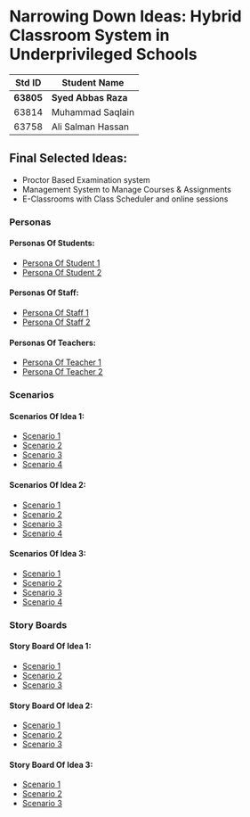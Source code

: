 # Narrowing Down Ideas: Hybrid Classroom System in Underprivileged Schools

|Std ID|Student Name|
|:-----:|---------------------|
|**63805**|**Syed Abbas Raza**|
|63814|Muhammad Saqlain|
|63758|Ali Salman Hassan|

## Final Selected Ideas: 
  * Proctor Based Examination system
  * Management System to Manage Courses & Assignments
  * E-Classrooms with Class Scheduler and online sessions

### Personas

#### Personas Of Students:

* [Persona Of Student 1](https://github.com/SyedAbbasRazaZaidi/HCI166-Fall2021/blob/main/02-NarrowingDown/persona_std1.md)
* [Persona Of Student 2](https://github.com/SyedAbbasRazaZaidi/HCI166-Fall2021/blob/main/02-NarrowingDown/persona_std2.md)

#### Personas Of Staff:

* [Persona Of Staff 1](https://github.com/SyedAbbasRazaZaidi/HCI166-Fall2021/blob/main/02-NarrowingDown/persona_staff1.md)
* [Persona Of Staff 2](https://github.com/SyedAbbasRazaZaidi/HCI166-Fall2021/blob/main/02-NarrowingDown/persona_staff2.md)

#### Personas Of Teachers:

* [Persona Of Teacher 1](https://github.com/SyedAbbasRazaZaidi/HCI166-Fall2021/blob/main/02-NarrowingDown/personal_tch1.md)
* [Persona Of Teacher 2](https://github.com/SyedAbbasRazaZaidi/HCI166-Fall2021/blob/main/02-NarrowingDown/personal_tch2.md)

### Scenarios

#### Scenarios Of Idea 1:

* [Scenario 1](https://github.com/SyedAbbasRazaZaidi/HCI166-Fall2021/blob/main/02-NarrowingDown/scen1_idea1.md)
* [Scenario 2](https://github.com/SyedAbbasRazaZaidi/HCI166-Fall2021/blob/main/02-NarrowingDown/scen2_idea1.md)
* [Scenario 3](https://github.com/SyedAbbasRazaZaidi/HCI166-Fall2021/blob/main/02-NarrowingDown/scen3_idea1.md)
* [Scenario 4](https://github.com/SyedAbbasRazaZaidi/HCI166-Fall2021/blob/main/02-NarrowingDown/scen4_idea1.md)

#### Scenarios Of Idea 2:

* [Scenario 1](https://github.com/SyedAbbasRazaZaidi/HCI166-Fall2021/blob/main/02-NarrowingDown/scen1_idea2.md)
* [Scenario 2](https://github.com/SyedAbbasRazaZaidi/HCI166-Fall2021/blob/main/02-NarrowingDown/scen2_idea2.md)
* [Scenario 3](https://github.com/SyedAbbasRazaZaidi/HCI166-Fall2021/blob/main/02-NarrowingDown/scen3_idea2.md)
* [Scenario 4](https://github.com/SyedAbbasRazaZaidi/HCI166-Fall2021/blob/main/02-NarrowingDown/scen4_idea2.md)

#### Scenarios Of Idea 3:

* [Scenario 1](https://github.com/SyedAbbasRazaZaidi/HCI166-Fall2021/blob/main/02-NarrowingDown/scen1_idea3.md)
* [Scenario 2](https://github.com/SyedAbbasRazaZaidi/HCI166-Fall2021/blob/main/02-NarrowingDown/scen2_idea3.md)
* [Scenario 3](https://github.com/SyedAbbasRazaZaidi/HCI166-Fall2021/blob/main/02-NarrowingDown/scen3_idea3.md)
* [Scenario 4](https://github.com/SyedAbbasRazaZaidi/HCI166-Fall2021/blob/main/02-NarrowingDown/scen4_idea3.md)





### Story Boards

#### Story Board Of Idea 1:

* [Scenario 1](https://github.com/SyedAbbasRazaZaidi/HCI166-Fall2021/blob/main/02-NarrowingDown/StoryBrd1_Scen1_Idea1.md)
* [Scenario 2](https://github.com/SyedAbbasRazaZaidi/HCI166-Fall2021/blob/main/02-NarrowingDown/StoryBrd2_Scen2_Idea1.md)
* [Scenario 3](https://github.com/SyedAbbasRazaZaidi/HCI166-Fall2021/blob/main/02-NarrowingDown/StoryBrd3_Scen3_Idea1.md)

#### Story Board Of Idea 2:

* [Scenario 1](https://github.com/SyedAbbasRazaZaidi/HCI166-Fall2021/blob/main/02-NarrowingDown/StoryBrd1_Scen1_Idea2.md)
* [Scenario 2](https://github.com/SyedAbbasRazaZaidi/HCI166-Fall2021/blob/main/02-NarrowingDown/StoryBrd2_Scen2_Idea2.md)
* [Scenario 3](https://github.com/SyedAbbasRazaZaidi/HCI166-Fall2021/blob/main/02-NarrowingDown/StoryBrd3_Scen3_Idea2.md)

#### Story Board Of Idea 3:

* [Scenario 1](https://github.com/SyedAbbasRazaZaidi/HCI166-Fall2021/blob/main/02-NarrowingDown/StoryBrd1_Scen1_Idea3.md)
* [Scenario 2](https://github.com/SyedAbbasRazaZaidi/HCI166-Fall2021/blob/main/02-NarrowingDown/StoryBrd2_Scen2_Idea3.md)
* [Scenario 3](https://github.com/SyedAbbasRazaZaidi/HCI166-Fall2021/blob/main/02-NarrowingDown/StoryBrd3_Scen3_Idea3.md)

